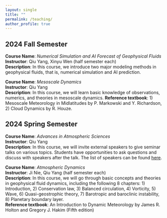 ```yaml
---
layout: single
title: ""
permalink: /teaching/
author_profile: true
---
```


2024 Fall Semester
---
**Course Name**: *Numerical Simulation and AI Forecast of Geophysical Fluids*  
**Instructor**: Qiu Yang, Xinyu Wen (half semester each)  
**Description**: In this course, we introduce two major modeling methods in geophysical fluids, that is, numerical simulation and AI prediction. 

**Course Name**: *Mesoscale Dynamics*  
**Instructor**: Qiu Yang\
**Description**: In this course, we will learn basic knowledge of observations, numerics, and theories in mesoscale dynamics. 
**Reference textbook**: 1) Mesoscale Meteorology in Midlatitudes by P. Markowski and Y. Richardson, 2) Cloud Dynamics by R. Houze. 

2024 Spring Semester
---
**Course Name**: *Advances in Atmospheric Sciences*  
**Instructor**: Qiu Yang  
**Description**: In this course, we will invite external speakers to give seminar talks on various topics. Students have opportunities to ask questions and discuss with speakers after the talk. The list of speakers can be found [here](https://www.atmos.pku.edu.cn/kxzb/xzbg/dqyhykxlt/index.htm).

**Course Name**: *Atmospheric Dynamics*   
**Instructor**: Ji Nie, Qiu Yang (half semester each)    
**Description**: In this course, we will go through basic concepts and theories in geophysical fluid dynamics, including the following 8 chapters: 1) Introduction, 2) Conservation law, 3) Balanced circulation, 4) Vorticity, 5) Wave, 6) Quasi-geostrophic theory, 7) Barotropic and baroclinic instability, 8) Planetary boundary layer.  
**Reference textbook**: An Introduction to Dynamic Meteorology by James R. Holton and Gregory J. Hakim (Fifth edition)

